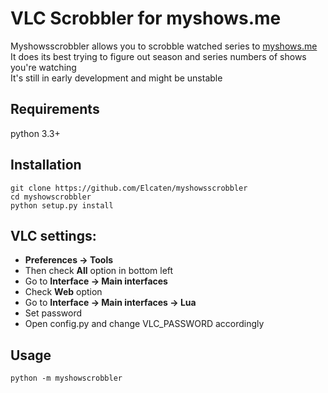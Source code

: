VLC Scrobbler for myshows.me
===================================
Myshowsscrobbler allows you to scrobble watched series to [myshows.me](myshows.me)</br>
It does its best trying to figure out season and series numbers of shows you're watching</br>
It's still in early development and might be unstable


Requirements
------------

python 3.3+

Installation
-----
```
git clone https://github.com/Elcaten/myshowsscrobbler
cd myshowscrobbler
python setup.py install
```

VLC settings: 
-----
+ **Preferences -> Tools**
+ Then check **All** option in bottom left
+ Go to **Interface -> Main interfaces**
+ Check **Web** option
+ Go to **Interface -> Main interfaces -> Lua**
+ Set password
+ Open config.py and change VLC_PASSWORD accordingly


Usage
-----

```
python -m myshowscrobbler
```



